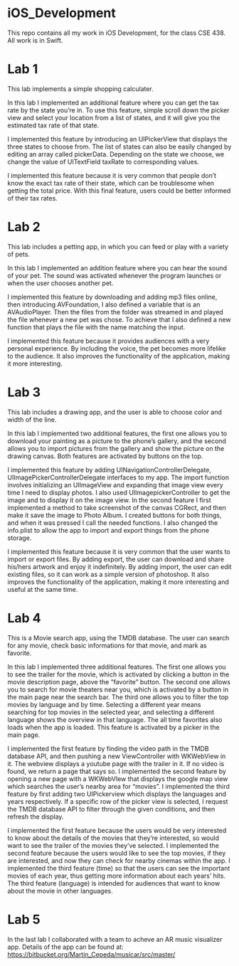 # iOS_Development
This repo contains all my work in iOS Development, for the class CSE 438. All work is in Swift. 

# Lab 1
This lab implements a simple shopping calculater. 

In this lab I implemented an additional feature where you can get the tax rate by the state you’re in. To use this feature, simple scroll down the picker view and select your location from a list of states, and it will give you the estimated tax rate of that state. 

I implemented this feature by introducing an UIPickerView that displays the three states to choose from. The list of states can also be easily changed by editing an array called pickerData. Depending on the state we choose, we change the value of UITextField taxRate to corresponding values. 

I implemented this feature because it is very common that people don’t know the exact tax rate of their state, which can be troublesome when getting the total price. With this final feature, users could be better informed of their tax rates. 

# Lab 2
This lab includes a petting app, in which you can feed or play with a variety of pets. 

In this lab I implemented an addition feature where you can hear the sound of your pet. The sound was activated whenever the program launches or when the user chooses another pet. 

I implemented this feature by downloading and adding mp3 files online, then introducing AVFoundation, I also defined a variable that is an AVAudioPlayer. Then the files from the folder was streamed in and played the file whenever a new pet was chose. To achieve that I also defined a new function that plays the file with the name matching the input. 

I implemented this feature because it provides audiences with a very personal experience. By including the voice, the pet becomes more lifelike to the audience. It also improves the functionality of the application, making it more interesting. 

# Lab 3
This lab includes a drawing app, and the user is able to choose color and width of the line. 

In this lab I implemented two additional features, the first one allows you to download your painting as a picture to the phone’s gallery, and the second allows you to import pictures from the gallery and show the picture on the drawing canvas. Both features are activated by buttons on the top. 

I implemented this feature by adding UINavigationControllerDelegate, UIImagePickerControllerDelegate interfaces to my app. The import function involves initializing an UIImageView and expanding that image view every time I need to display photos. I also used UIImagepickerController to get the image and to display it on the image view. In the second feature I first implemented a method to take screenshot of the canvas CGRect, and then make it save the image to Photo Album. I created buttons for both things, and when it was pressed I call the needed functions. I also changed the info.plist to allow the app to import and export things from the phone storage. 

I implemented this feature because it is very common that the user wants to import or export files. By adding export, the user can download and share his/hers artwork and enjoy it indefinitely. By adding import, the user can edit existing files, so it can work as a simple version of photoshop. It also improves the functionality of the application, making it more interesting and useful at the same time. 

# Lab 4
This is a Movie search app, using the TMDB database. The user can search for any movie, check basic informations for that movie, and mark as favorite. 

In this lab I implemented three additional features. The first one allows you to see the trailer for the movie, which is activated by clicking a button in the movie description page, above the “favorite” button. The second one allows you to search for movie theaters near you, which is activated by a button in the main page near the search bar. The third one allows you to filter the top movies by language and by time. Selecting a different year means searching for top movies in the selected year, and selecting a different language shows the overview in that language. The all time favorites also loads when the app is loaded. This feature is activated by a picker in the main page. 

I implemented the first feature by finding the video path in the TMDB database API, and then pushing a new ViewController with WKWebView in it. The webview displays a youtube page with the trailer in it. If no video is found, we return a page that says so. I implemented the second feature by opening a new page with a WKWebVIew that displays the google map view which searches the user’s nearby area for “movies”. I implemented the third feature by first adding two UIPickerview which displays the languages and years respectively. If a specific row of the picker view is selected, I request the TMDB database API to filter through the given conditions, and then refresh the display. 

I implemented the first feature because the users would be very interested to know about the details of the movies that they’re interested, so would want to see the trailer of the movies they’ve selected. I implemented the second feature because the users would like to see the top movies, if they are interested, and now they can check for nearby cinemas within the app. I implemented the third feature (time) so that the users can see the important movies of each year, thus getting more information about each years’ hits. The third feature (language) is intended for audiences that want to know about the movie in other languages. 

# Lab 5
In the last lab I collaborated with a team to acheve an AR music visualizer app. Details of the app can be found at: https://bitbucket.org/Martin_Cepeda/musicar/src/master/




